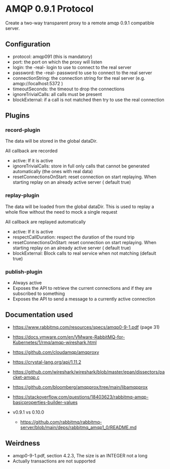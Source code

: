 # AMQP 0.9.1 Protocol

Create a two-way transparent proxy to a remote amqp 0.9.1 compatible server.

## Configuration

* protocol: amqp091 (this is mandatory)
* port: the port on which the proxy will listen
* login: the -real- login to use to connect to the real server
* password: the -real- password to use to connect to the real server
* connectionString: the connection string for the real server (e.g. amqp://localhost:5372 )
* timeoutSeconds: the timeout to drop the connections
* ignoreTrivialCalls: all calls must be present
* blockExternal: if a call is not matched then try to use the real connection

## Plugins

### record-plugin

The data will be stored in the global dataDir.

All callback are recorded

* active: If it is active
* ignoreTrivialCalls: store in full only calls that cannot be generated automatically (the ones with real data)
* resetConnectionsOnStart: reset connection on start replaying. When starting replay on an already active server (
  default true)

### replay-plugin

The data will be loaded from the global dataDir. This is used to replay a whole flow
without the need to mock a single request

All callback are replayed automatically

* active: If it is active
* respectCallDuration: respect the duration of the round trip
* resetConnectionsOnStart: reset connection on start replaying. When starting replay on an already active server (
  default true)
* blockExternal: Block calls to real service when not matching (default true)

### publish-plugin

* Always active
* Exposes the API to retrieve the current connections and if they are subscribed to something
* Exposes the API to send a message to a currently active connection

## Documentation used

* https://www.rabbitmq.com/resources/specs/amqp0-9-1.pdf (page 31)
* https://docs.vmware.com/en/VMware-RabbitMQ-for-Kubernetes/1/rmq/amqp-wireshark.html
* https://github.com/cloudamqp/amqproxy
* https://crystal-lang.org/api/1.11.2
* https://github.com/wireshark/wireshark/blob/master/epan/dissectors/packet-amqp.c
* https://github.com/bloomberg/amqpprox/tree/main/libamqpprox
* https://stackoverflow.com/questions/18403623/rabbitmq-amqp-basicproperties-builder-values


* v0.9.1 vs 0.10.0
    * https://github.com/rabbitmq/rabbitmq-server/blob/main/deps/rabbitmq_amqp1_0/README.md

## Weirdness

* amqp0-9-1.pdf, section 4.2.3, The size is an INTEGER not a long
* Actually transactions are not supported
